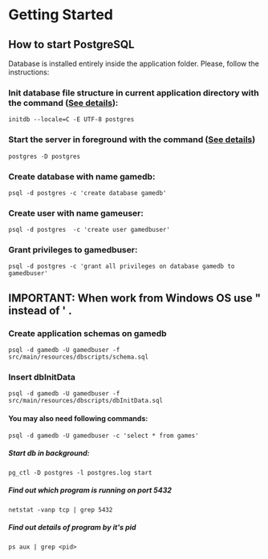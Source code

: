 
# Getting Started

## How to start PostgreSQL

Database is installed entirely inside the application folder.
Please, follow the instructions:

### Init database file structure in current application directory with the command ([See details](https://www.postgresql.org/docs/11/app-initdb.html)):
```
initdb --locale=C -E UTF-8 postgres
```

### Start the server in foreground with the command ([See details](https://www.postgresql.org/docs/11/app-postgres.html))
```
postgres -D postgres
```

### Create database with name gamedb:
```
psql -d postgres -c 'create database gamedb'
```
 ### Create user with name gameuser:
```
psql -d postgres  -c 'create user gamedbuser'
```
### Grant privileges to gamedbuser:
```
psql -d postgres -c 'grant all privileges on database gamedb to gamedbuser'
```
## IMPORTANT: When work from Windows OS use " instead of ' .

### Create application schemas on gamedb
```
psql -d gamedb -U gamedbuser -f src/main/resources/dbscripts/schema.sql
```
### Insert dbInitData
```
psql -d gamedb -U gamedbuser -f src/main/resources/dbscripts/dbInitData.sql
```
#### You may also need following commands:
```
psql -d gamedb -U gamedbuser -c 'select * from games'
```
##### Start db in background:
```
pg_ctl -D postgres -l postgres.log start
```

##### Find out which program is running on port 5432
```
netstat -vanp tcp | grep 5432
```

##### Find out details of program by it's pid
```
ps aux | grep <pid>
```


